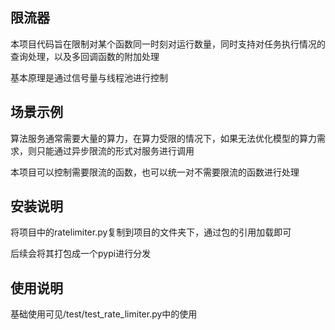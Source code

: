 ## 限流器

本项目代码旨在限制对某个函数同一时刻对运行数量，同时支持对任务执行情况的查询处理，以及多回调函数的附加处理

基本原理是通过信号量与线程池进行控制

## 场景示例

算法服务通常需要大量的算力，在算力受限的情况下，如果无法优化模型的算力需求，则只能通过异步限流的形式对服务进行调用

本项目可以控制需要限流的函数，也可以统一对不需要限流的函数进行处理

## 安装说明

将项目中的ratelimiter.py复制到项目的文件夹下，通过包的引用加载即可

后续会将其打包成一个pypi进行分发

## 使用说明

基础使用可见/test/test_rate_limiter.py中的使用
